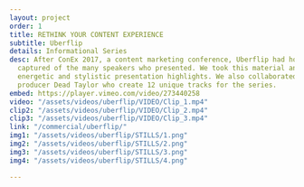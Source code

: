 ```yaml
---
layout: project
order: 1
title: RETHINK YOUR CONTENT EXPERIENCE
subtitle: Uberflip
details: Informational Series
desc: After ConEx 2017, a content marketing conference, Uberflip had hours of material
  captured of the many speakers who presented. We took this material and created 12
  energetic and stylistic presentation highlights. We also collaborated with music
  producer Dead Taylor who create 12 unique tracks for the series.
embed: https://player.vimeo.com/video/273440258
video: "/assets/videos/uberflip/VIDEO/Clip_1.mp4"
clip2: "/assets/videos/uberflip/VIDEO/Clip_2.mp4"
clip3: "/assets/videos/uberflip/VIDEO/Clip_3.mp4"
link: "/commercial/uberflip/"
img1: "/assets/videos/uberflip/STILLS/1.png"
img2: "/assets/videos/uberflip/STILLS/2.png"
img3: "/assets/videos/uberflip/STILLS/3.png"
img4: "/assets/videos/uberflip/STILLS/4.png"

---
```

